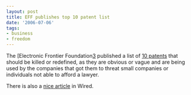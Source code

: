 ```yaml
---
layout: post
title: EFF publishes top 10 patent list
date: '2006-07-06'
tags:
- business
- freedom
---
```


The [Electronic Frontier Foundation[3] published a list of [10 patents][1] that should be killed or redefined, as they are obvious or vague and are being used by the companies that got them to threat small companies or individuals not able to afford a lawyer.

There is also a [nice article][2] in Wired.

[1]: http://www.eff.org/patent/  
 [2]: http://www.wired.com/news/business/0,64038-0.html  
 [3]: http://www.eff.org

